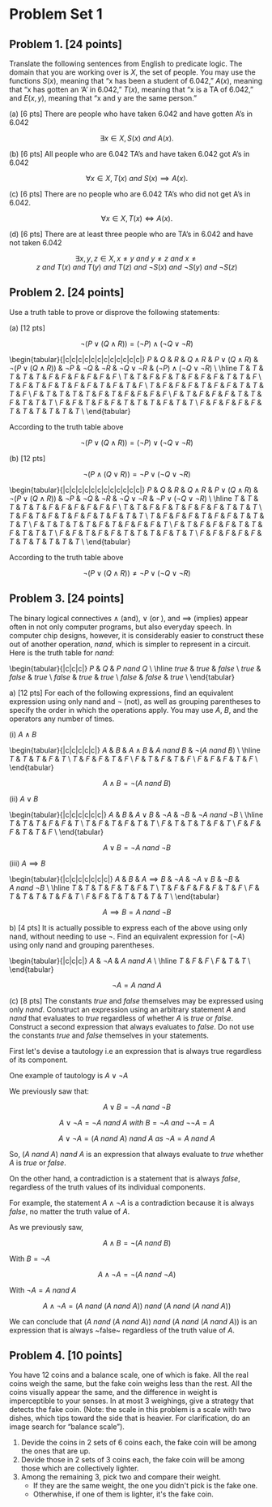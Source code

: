 # Problem Set 1

## Problem 1. [24 points]

Translate the following sentences from English to predicate logic. The domain that you are
working over is $X$, the set of people. You may use the functions $S(x)$, meaning that “x has
been a student of 6.042,” $A(x)$, meaning that “x has gotten an ‘A’ in 6.042,” $T(x)$, meaning
that “x is a TA of 6.042,” and $E(x, y)$, meaning that “x and y are the same person.”

(a) [6 pts] There are people who have taken 6.042 and have gotten A’s in 6.042

$$
\exists x \in X, S(x) ~and~ A(x).
$$

(b) [6 pts] All people who are 6.042 TA’s and have taken 6.042 got A’s in 6.042

$$
\forall x \in X, T(x) ~and~ S(x) \implies A(x).
$$

(c) [6 pts] There are no people who are 6.042 TA’s who did not get A’s in 6.042.

$$
\forall x \in X, T(x) \iff A(x).
$$

(d) [6 pts] There are at least three people who are TA’s in 6.042 and have not taken 6.042

$$
\exists x, y, z \in X, x \neq y ~and~ y \neq z ~and~ x \neq z ~and~ T(x) ~and~ T(y) ~and~ T(z) ~and~ \neg S(x) ~and~ \neg S(y) ~and~ \neg S(z)
$$

## Problem 2. [24 points]

Use a truth table to prove or disprove the following statements:

(a) [12 pts]

$$
\neg (P \lor (Q \land R)) = (\neg P) \land (\neg Q \lor \neg R)
$$

\begin{tabular}{|c|c|c|c|c|c|c|c|c|c|c|c|}
$P$ & $Q$ & $R$ & $Q \land R$ & $P \lor (Q \land R)$ & $\neg (P \lor (Q \land R))$ & $\neg P$ & $\neg Q$ & $\neg R$ & $\neg Q \lor \neg R$ & $(\neg P) \land (\neg Q \lor \neg R)$ \\
\hline
$T$ & $T$ & $T$ & $T$         & $T$                  & $F$                         & $F$      & $F$      & $F$      & $F$                  & $F$ \\
$T$ & $T$ & $F$ & $F$         & $T$                  & $F$                         & $F$      & $F$      & $T$      & $T$                  & $F$ \\
$T$ & $F$ & $T$ & $F$         & $T$                  & $F$                         & $F$      & $T$      & $F$      & $T$                  & $F$ \\
$T$ & $F$ & $F$ & $F$         & $T$                  & $F$                         & $F$      & $T$      & $T$      & $T$                  & $F$ \\
$F$ & $T$ & $T$ & $T$         & $T$                  & $F$                         & $T$      & $F$      & $F$      & $F$                  & $F$ \\
$F$ & $T$ & $F$ & $F$         & $F$                  & $T$                         & $T$      & $F$      & $T$      & $T$                  & $T$ \\
$F$ & $F$ & $T$ & $F$         & $F$                  & $T$                         & $T$      & $T$      & $F$      & $T$                  & $T$ \\
$F$ & $F$ & $F$ & $F$         & $F$                  & $T$                         & $T$      & $T$      & $T$      & $T$                  & $T$ \\
\end{tabular}

According to the truth table above

$$
\neg (P \lor (Q \land R)) = (\neg P) \lor (\neg Q \lor \neg R)
$$

(b) [12 pts]

$$
\neg (P \land (Q \lor R)) = \neg P \lor (\neg Q \lor \neg R)
$$

\begin{tabular}{|c|c|c|c|c|c|c|c|c|c|c|c|}
$P$ & $Q$ & $R$ & $Q \land R$ & $P \lor (Q \land R)$ & $\neg (P \lor (Q \land R))$ & $\neg P$ & $\neg Q$ & $\neg R$ & $\neg Q \lor \neg R$ & $\neg P \lor (\neg Q \lor \neg R)$ \\
\hline
$T$ & $T$ & $T$ & $T$         & $T$                  & $F$                         & $F$      & $F$      & $F$      & $F$                  & $F$ \\
$T$ & $T$ & $F$ & $F$         & $T$                  & $F$                         & $F$      & $F$      & $T$      & $T$                  & $T$ \\
$T$ & $F$ & $T$ & $F$         & $T$                  & $F$                         & $F$      & $T$      & $F$      & $T$                  & $T$ \\
$T$ & $F$ & $F$ & $F$         & $T$                  & $F$                         & $F$      & $T$      & $T$      & $T$                  & $T$ \\
$F$ & $T$ & $T$ & $T$         & $T$                  & $F$                         & $T$      & $F$      & $F$      & $F$                  & $T$ \\
$F$ & $T$ & $F$ & $F$         & $F$                  & $T$                         & $T$      & $F$      & $T$      & $T$                  & $T$ \\
$F$ & $F$ & $T$ & $F$         & $F$                  & $T$                         & $T$      & $T$      & $F$      & $T$                  & $T$ \\
$F$ & $F$ & $F$ & $F$         & $F$                  & $T$                         & $T$      & $T$      & $T$      & $T$                  & $T$ \\
\end{tabular}

According to the truth table above

$$
\neg (P \lor (Q \land R)) \neq \neg P \lor (\neg Q \lor \neg R)
$$

## Problem 3. [24 points]

The binary logical connectives $\land$ (and), $\lor$ (or ), and $\implies$ (implies) appear often in not only
computer programs, but also everyday speech. In computer chip designs, however, it is
considerably easier to construct these out of another operation, $nand$, which is simpler to
represent in a circuit. Here is the truth table for $nand$:

\begin{tabular}{|c|c|c|}
$P$     & $Q$     & $P ~nand~ Q$ \\
\hline
$true$  & $true$  & $false$ \\
$true$  & $false$ & $true$  \\
$false$ & $true$  & $true$  \\
$false$ & $false$ & $true$  \\
\end{tabular}

a) [12 pts] For each of the following expressions, find an equivalent expression using only
nand and $\neg$ (not), as well as grouping parentheses to specify the order in which the operations
apply. You may use $A$, $B$, and the operators any number of times.


(i) $A \land B$

\begin{tabular}{|c|c|c|c|c|}
$A$ & $B$ & $A \land B$ & $A ~nand~ B$ & $\neg (A ~nand~ B)$ \\
\hline
$T$ & $T$ & $T$         & $F$          & $T$                 \\
$T$ & $F$ & $F$         & $T$          & $F$                 \\
$F$ & $T$ & $F$         & $T$          & $F$                 \\
$F$ & $F$ & $F$         & $T$          & $F$                 \\
\end{tabular}

$$
A \land B = \neg (A ~nand~ B)
$$

(ii) $A \lor B$

\begin{tabular}{|c|c|c|c|c|c|}
$A$ & $B$ & $A \lor B$  & $\neg A$ & $\neg B$ & $\neg A ~nand~ \neg B$ \\
\hline
$T$ & $T$ & $T$         & $F$      & $F$      & $T$                  \\
$T$ & $F$ & $T$         & $F$      & $T$      & $T$                  \\
$F$ & $T$ & $T$         & $T$      & $F$      & $T$                  \\
$F$ & $F$ & $F$         & $T$      & $T$      & $F$                  \\
\end{tabular}

$$
A \lor B = \neg A ~nand~ \neg B
$$

(iii) $A \implies B$


\begin{tabular}{|c|c|c|c|c|c|c|}
$A$ & $B$ & $A \implies B$  & $\neg A$ & $\neg A \lor B$ & $\neg B$ & $A ~nand~ \neg B$ \\
\hline
$T$ & $T$ & $T$             & $F$      & $T$             & $F$      & $T$               \\
$T$ & $F$ & $F$             & $F$      & $F$             & $T$      & $F$               \\
$F$ & $T$ & $T$             & $T$      & $T$             & $F$      & $T$               \\
$F$ & $F$ & $T$             & $T$      & $T$             & $T$      & $T$               \\
\end{tabular}

$$
A \implies B = A ~nand~ \neg B
$$

b) [4 pts] It is actually possible to express each of the above using only nand, without
needing to use $\neg$. Find an equivalent expression for $(\neg A)$ using only nand and grouping
parentheses.

\begin{tabular}{|c|c|c|}
$A$ & $\neg A$ & $A ~nand~ A$ \\
\hline
$T$ & $F$      & $F$          \\
$F$ & $T$      & $T$          \\
\end{tabular}

$$
\neg A = A ~nand~ A
$$

(c) [8 pts] The constants $true$ and $false$ themselves may be expressed
using only $nand$.  Construct an expression using an arbitrary statement
$A$ and $nand$ that evaluates to $true$ regardless of whether $A$ is $true$ or
$false$. Construct a second expression that always evaluates to
$false$. Do not use the constants $true$ and $false$ themselves in your
statements.

First let's devise a tautology i.e an expression that is always true
regardless of its component.

One example of tautology is $A \lor \neg A$

We previously saw that:

$$
A \lor B = \neg A ~nand~ \neg B
$$

$$
A \lor \neg A = \neg A ~nand~ A ~with~ B = \neg A ~and~ \neg \neg A = A
$$

$$
A \lor \neg A = (A ~nand~ A) ~nand~ A ~as~ \neg A = A ~nand~ A
$$

So, $(A ~nand~ A) ~nand~ A$ is an expression that always evaluate to
$true$ whether $A$ is $true$ or $false$.

On the other hand, a contradiction is a statement that is always
$false$, regardless of the truth values of its individual
components.

For example, the statement $A \land \neg A$ is a contradiction because it
is always $false$, no matter the truth value of $A$.

As we previously saw,


$$
A \land B = \neg (A ~nand~ B)
$$

With $B = \neg A$

$$
A \land \neg A = \neg (A ~nand~ \neg A)
$$

With $\neg A = A ~nand~ A$

$$
A \land \neg A = (A ~nand~ (A ~nand~ A)) ~nand~ (A ~nand~ (A ~nand~ A))
$$

We can conclude that $(A ~nand~ (A ~nand~ A)) ~nand~ (A ~nand~ (A
~nand~ A))$ is an expression that is always ~false~ regardless of the
truth value of $A$.

## Problem 4. [10 points]

You have 12 coins and a balance scale, one of which is fake. All
the real coins weigh the same, but the fake coin weighs less than the rest. All the coins
visually appear the same, and the difference in weight is imperceptible to your senses. In at
most 3 weighings, give a strategy that detects the fake coin. (Note: the scale in this problem
is a scale with two dishes, which tips toward the side that is heavier. For clarification, do an
image search for “balance scale”).

1) Devide the coins in 2 sets of 6 coins each, the fake coin will be among the ones that are up.
2) Devide those in 2 sets of 3 coins each, the fake coin will be among those which are collectively lighter.
3) Among the remaining 3, pick two and compare their weight.
   - If they are the same weight, the one you didn't pick is the fake one.
   - Otherwhise, if one of them is lighter, it's the fake coin.
